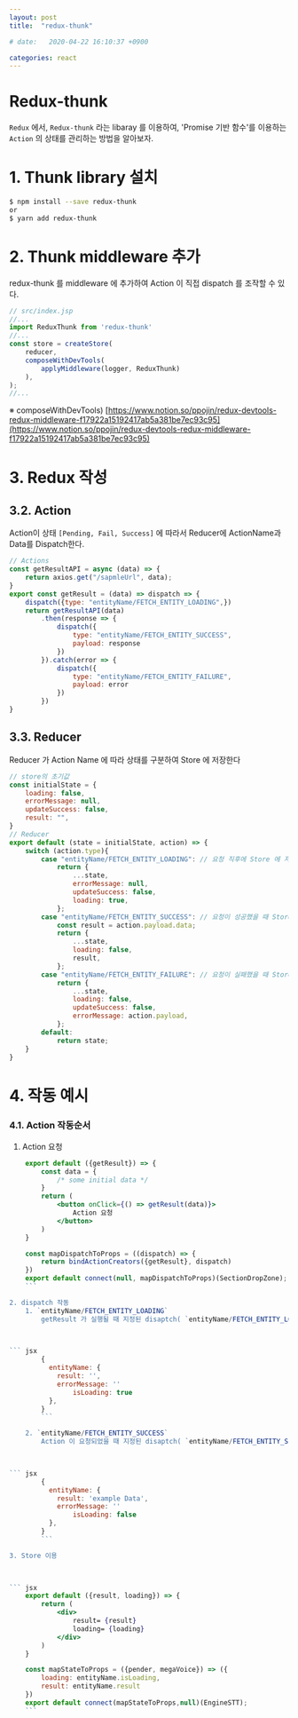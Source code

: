 ```yaml
---
layout: post
title:  "redux-thunk"

# date:   2020-04-22 16:10:37 +0900

categories: react
---
```


# Redux-thunk

`Redux` 에서, `Redux-thunk` 라는 libaray 를 이용하여, 'Promise 기반 함수'를 이용하는 `Action` 의 상태를 관리하는 방법을 알아보자.

# 1. Thunk library 설치

``` bash
$ npm install --save redux-thunk
or
$ yarn add redux-thunk
```

# 2. Thunk middleware 추가

redux-thunk 를 middleware 에 추가하여 Action 이 직접 dispatch 를 조작할 수 있다.

``` jsx
// src/index.jsp
//...
import ReduxThunk from 'redux-thunk'
//...
const store = createStore(
    reducer,
    composeWithDevTools(
        applyMiddleware(logger, ReduxThunk)
    ),
);
//...
```

※ composeWithDevTools) [https://www.notion.so/ppojin/redux-devtools-redux-middleware-f17922a15192417ab5a381be7ec93c95](https://www.notion.so/ppojin/redux-devtools-redux-middleware-f17922a15192417ab5a381be7ec93c95)

# 3. Redux 작성

## 3.2. Action

Action이 상태 `[Pending, Fail, Success]` 에 따라서 Reducer에 ActionName과 Data를 Dispatch한다.

``` jsx
// Actions
const getResultAPI = async (data) => {
    return axios.get("/sapmleUrl", data);
}
export const getResult = (data) => dispatch => {
    dispatch({type: "entityName/FETCH_ENTITY_LOADING",})
    return getResultAPI(data)
        .then(response => {
            dispatch({
                type: "entityName/FETCH_ENTITY_SUCCESS",
                payload: response
            })
        }).catch(error => {
            dispatch({
                type: "entityName/FETCH_ENTITY_FAILURE",
                payload: error
            })
        })
}
```

## 3.3. Reducer

Reducer 가 Action Name 에 따라 상태를 구분하여 Store 에 저장한다

``` jsx
// store의 초기값
const initialState = {
    loading: false,
    errorMessage: null,
    updateSuccess: false,
    result: "",
}
// Reducer
export default (state = initialState, action) => {
    switch (action.type){
        case "entityName/FETCH_ENTITY_LOADING": // 요청 직후에 Store 에 저장되는 값
            return {
                ...state,
                errorMessage: null,
                updateSuccess: false,
                loading: true,
            };
        case "entityName/FETCH_ENTITY_SUCCESS": // 요청이 성공했을 때 Store 에 저장되는 값
            const result = action.payload.data;
            return {
                ...state,
                loading: false,
                result,
            };
        case "entityName/FETCH_ENTITY_FAILURE": // 요청이 실패했을 때 Store 에 저장되는 값
            return {
                ...state,
                loading: false,
                updateSuccess: false,
                errorMessage: action.payload,
            };
        default:
            return state;
    }
}
```

# 4. 작동 예시

### 4.1. Action 작동순서

1. Action 요청

    

``` jsx
    export default ({getResult}) => {
    	const data = {
    		/* some initial data */
    	}
    	return (
    		<button onClick={() => getResult(data)}>
    			Action 요청
    		</button>
    	)
    }

    const mapDispatchToProps = ((dispatch) => {
        return bindActionCreators({getResult}, dispatch)
    })
    export default connect(null, mapDispatchToProps)(SectionDropZone);
    ```

2. dispatch 작동
    1. `entityName/FETCH_ENTITY_LOADING`
        getResult 가 실행될 때 지정된 disaptch( `entityName/FETCH_ENTITY_LOADING` )가 reducer 에 전달

        

``` jsx
        {
          entityName: {
            result: '',
            errorMessage: ''
        		isLoading: true
          },
        }
        ```

    2. `entityName/FETCH_ENTITY_SUCCESS`
        Action 이 요청되었을 때 지정된 disaptch( `entityName/FETCH_ENTITY_SUCCESS` )가 reducer 에 전달

        

``` jsx
        {
          entityName: {
            result: 'example Data',
            errorMessage: ''
        		isLoading: false
          },
        }
        ```

3. Store 이용

    

``` jsx
    export default ({result, loading}) => {
    	return (
    		<div>
    			result= {result}
    			loading= {loading}
    		</div>
    	)	
    }

    const mapStateToProps = ({pender, megaVoice}) => ({
        loading: entityName.isLoading,
        result: entityName.result
    })
    export default connect(mapStateToProps,null)(EngineSTT);
    ```
